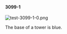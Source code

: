 #### 3099-1
![test-3099-1-0.png](https://github.com/lil-lab/nlvr/raw/master/nlvr/test/images/5/test-3099-1-0.png "test-3099-1-0.png")

The base of a tower is blue.